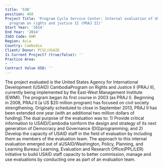 ```yaml
---
title: '538'
position: 488
Project Title: 'Program Cycle Service Center: Internal evaluation of USAID/Cambodia''s
  program on rights and justice II (PRAJ II)'
Start Year: '2014'
End Year: '2014'
ISO3 Code: KHM
Region: Asia
Country: Cambodia
Client/ Donor: PCSC/USAID
Is Current Project? (true/false): ''
Practice Area:
- ''
Contract Value USD: ''
---
```


The project evaluated is the United States Agency for International Development (USAID) CambodiaProgram on Rights and Justice II (PRAJ II), currently being implemented by the East-West Management Institute (EWMI). The program began its first course in 2003 (as PRAJ I). Beginning in 2008, PRAJ II (a US $20 million program) has focused on civil society strengthening. Originally scheduled to close in September 2013, PRAJ II has been extended one year (with an additional two million dollars of funding).The dual purpose of the evaluation was to: 1) Provide critical information to USAID/Cambodia toinform the design and strategy of its next generation of Democracy and Governance (DG)programming; and 2) Develop the capacity of USAID staff in the field of evaluation by including them as members of the evaluation team. The approach to this internal evaluation emerged out of aUSAID/Washington, Policy, Planning, and Learning Bureau/ Learning, Evaluation and Research Office(PPL/LER) initiative to build USAID staff capacity to better commission, manage and use evaluations by conducting one as part of an evaluation team.